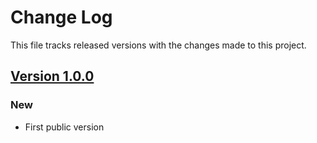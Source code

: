 
# Change Log
This file tracks released versions with the changes made to this project.

## [Version 1.0.0](https://github.com/SocketMobile/ClubKit/releases/tag/1.0.0)
### New
* First public version
